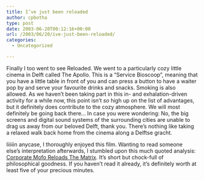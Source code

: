 ```yaml
---
title: I’ve just been reloaded
author: cpbotha
type: post
date: 2003-06-20T00:12:16+00:00
url: /2003/06/20/ive-just-been-reloaded/
categories:
  - Uncategorized

---
```

Finally I too went to see Reloaded. We went to a particularly cozy little cinema in Delft called The Apollo. This is a “Service Bioscoop”, meaning that you have a little table in front of you and can press a button to have a waiter pop by and serve your favourite drinks and snacks. Smoking is also allowed. As we haven’t been taking part in this in- and exhalation-driven activity for a while now, this point isn’t _so_ high up on the list of advantages, but it definitely does contribute to the cozy atmosphere. We will most definitely be going back there… In case you were wondering: No, the big screens and digital sound systems of the surrounding cities are unable to drag us away from our beloved Delft, thank you. There’s nothing like taking a relaxed walk back home from the cinema along a Delftse gracht.

Iiiiiin anycase, I thoroughly enjoyed this film. Wanting to read someone else’s interpretation afterwards, I stumbled upon this much quoted analysis: [Corporate Mofo Reloads The Matrix][1]. It’s short but chock-full of philosophical goodness. If you haven’t read it already, it’s definitely worth at least five of your precious minutes.

 [1]: http://www.corporatemofo.com/stories/051803matrix.htm
